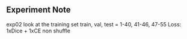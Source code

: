 ## Experiment Note
exp02
look at the training set
train, val, test = 1-40, 41-46, 47-55
Loss: 1xDice + 1xCE
non shuffle